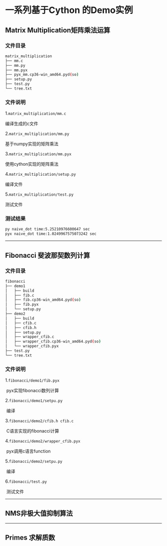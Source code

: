 # 一系列基于Cython 的Demo实例

## Matrix Multiplication矩阵乘法运算

### 文件目录

```bash
matrix_multiplication
├── mm.c
├── mm.py
├── mm.pyx
├── pyx_mm.cp36-win_amd64.pyd(so)
├── setup.py
├── test.py
└── tree.txt
```

### 文件说明

1.`matrix_multiplication/mm.c`

编译生成的c文件

2.`matrix_multiplication/mm.py`

基于numpy实现的矩阵乘法

3.`matrix_multiplication/mm.pyx`

使用cython实现的矩阵乘法

4.`matrix_multiplication/setup.py`

编译文件

5.`matrix_multiplication/test.py`

测试文件

### 测试结果

```bash
py naive_dot time:5.25210976600647 sec
pyx naive_dot time:1.0249967575073242 sec
```



------

## Fibonacci 斐波那契数列计算

### 文件目录

```bash
fibonacci
├── demo1
│   ├── build
│   ├── fib.c
│   ├── fib.cp36-win_amd64.pyd(so)
│   ├── fib.pyx
│   └── setup.py
├── demo2
│   ├── build
│   ├── cfib.c
│   ├── cfib.h
│   ├── setup.py
│   ├── wrapper_cfib.c
│   ├── wrapper_cfib.cp36-win_amd64.pyd(so)
│   └── wrapper_cfib.pyx
├── test.py
└── tree.txt
```

### 文件说明

1.`fibonacci/demo1/fib.pyx`

​	pyx实现fibonacci数列计算

2.`fibonacci/demo1/setpu.py`

​	编译

3.`fibonacci/demo2/cfib.h cfib.c`

​	C语言实现的fibonacci计算

4.`fibonacci/demo2/wrapper_cfib.pyx`

​	pyx调用c语言function

5.`fibonacci/demo2/setpu.py`

​	编译

6.`fibonacci/test.py`

​	测试文件

------

## NMS非极大值抑制算法

------

## Primes 求解质数

